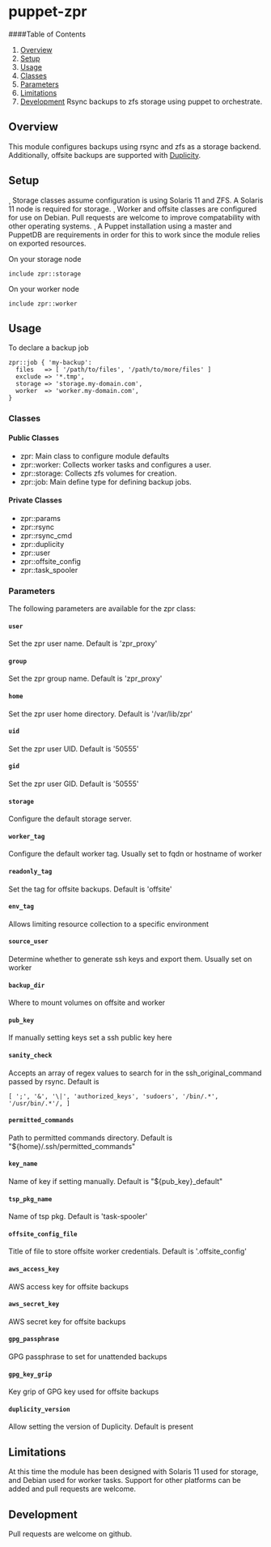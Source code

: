 puppet-zpr
==========
####Table of Contents
1. [Overview](#overview)
2. [Setup](#setup)
3. [Usage](#usage)
4. [Classes](#classes)
5. [Parameters](#parameters)
6. [Limitations](#limitations)
7. [Development](#development)
Rsync backups to zfs storage using puppet to orchestrate.

## Overview
This module configures backups using rsync and zfs as a storage backend. Additionally, offsite backups are supported with [Duplicity](http://duplicity.nongnu.org/).

## Setup

¸ Storage classes assume configuration is using Solaris 11 and ZFS. A Solaris 11 node is required for storage.
¸ Worker and offsite classes are configured for use on Debian. Pull requests are welcome to improve compatability with other operating systems.
¸ A Puppet installation using a master and PuppetDB are requirements in order for this to work since the module relies on exported resources.

On your storage node
```puppet
include zpr::storage
```

On your worker node
```puppet
include zpr::worker
```

## Usage
To declare a backup job
```puppet
zpr::job { 'my-backup':
  files   => [ '/path/to/files', '/path/to/more/files' ]
  exclude => '*.tmp',
  storage => 'storage.my-domain.com',
  worker  => 'worker.my-domain.com',
}
```

### Classes

#### Public Classes
- zpr: Main class to configure module defaults
- zpr::worker: Collects worker tasks and configures a user.
- zpr::storage: Collects zfs volumes for creation.
- zpr::job: Main define type for defining backup jobs.

#### Private Classes
- zpr::params
- zpr::rsync
- zpr::rsync_cmd
- zpr::duplicity
- zpr::user
- zpr::offsite_config
- zpr::task_spooler

### Parameters

The following parameters are available for the zpr class:

#### `user`
Set the zpr user name. Default is 'zpr_proxy'
#### `group`
Set the zpr group name. Default is 'zpr_proxy'
#### `home`
Set the zpr user home directory. Default is '/var/lib/zpr'
#### `uid`
Set the zpr user UID. Default is '50555'
#### `gid`
Set the zpr user GID. Default is '50555'
#### `storage`
Configure the default storage server.
#### `worker_tag`
Configure the default worker tag. Usually set to fqdn or hostname of worker
#### `readonly_tag`
Set the tag for offsite backups. Default is 'offsite'
#### `env_tag`
Allows limiting resource collection to a specific environment
#### `source_user`
Determine whether to generate ssh keys and export them. Usually set on worker
#### `backup_dir`
Where to mount volumes on offsite and worker
#### `pub_key`
If manually setting keys set a ssh public key here
#### `sanity_check`
Accepts an array of regex values to search for in the ssh_original_command passed by rsync. Default is 
```puppet
[ ';', '&', '\|', 'authorized_keys', 'sudoers', '/bin/.*', '/usr/bin/.*'/, ]
```
#### `permitted_commands`
Path to permitted commands directory. Default is "${home}/.ssh/permitted_commands"
#### `key_name`
Name of key if setting manually. Default is "${pub_key}_default"
#### `tsp_pkg_name`
Name of tsp pkg. Default is 'task-spooler'
#### `offsite_config_file`
Title of file to store offsite worker credentials. Default is '.offsite_config'
#### `aws_access_key`
AWS access key for offsite backups
#### `aws_secret_key`
AWS secret key for offsite backups
#### `gpg_passphrase`
GPG passphrase to set for unattended backups
#### `gpg_key_grip`
Key grip of GPG key used for offsite backups
#### `duplicity_version`
Allow setting the version of Duplicity. Default is present

## Limitations

At this time the module has been designed with Solaris 11 used for storage, and Debian used for worker tasks. Support for other platforms can be added and pull requests are welcome.

## Development

Pull requests are welcome on github.
